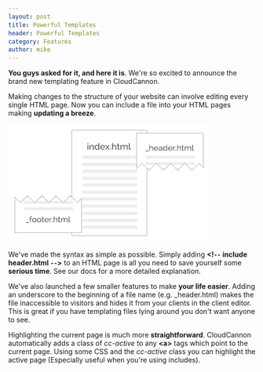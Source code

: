 ```yaml
---
layout: post
title: Powerful Templates
header: Powerful Templates
category: Features
author: mike
---
```

__You guys asked for it, and here it is__. We're so excited to announce the brand new templating feature in CloudCannon.

Making changes to the structure of your website can involve editing every single HTML page. Now you can include a file into your HTML pages making __updating a breeze__. 

![Includes](/img/blog/includes.png)

We've made the syntax as simple as possible. Simply adding __&lt;!`--` include header.html `--`&gt;__ to an HTML page is all you need to save yourself some __serious time__. See our docs for a more detailed explanation.

We've also launched a few smaller features to make __your life easier__. Adding an underscore to the beginning of a file name (e.g. \_header.html) makes the file inaccessible to visitors and hides it from your clients in the client editor. This is great if you have templating files lying around you don't want anyone to see.

Highlighting the current page is much more __straightforward__. CloudCannon automatically adds a class of _cc-active_ to any __&lt;a&gt;__ tags which point to the current page. Using some CSS and the _cc-active_ class you can highlight the active page (Especially useful when you're using includes).